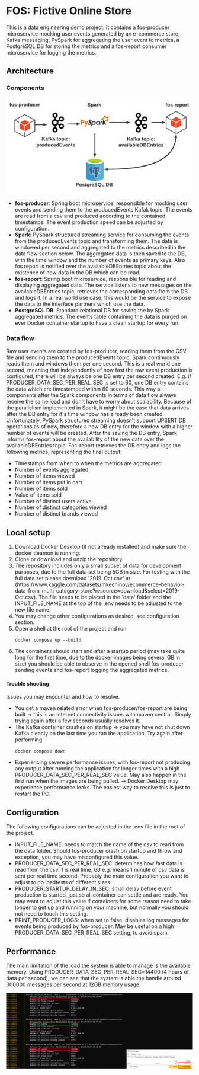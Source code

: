 <h1>FOS: Fictive Online Store</h1>



This is a data engineering demo project. 
It contains a fos-producer microservice mocking user events generated by an e-commerce store, 
Kafka messaging, PySpark for aggregating the user event to metrics, 
a PostgreSQL DB for storing the metrics and a fos-report consumer microservice for logging the metrics.

<h2>Architecture</h2>
<h3>Components</h3>

![Architecture image](architecture.png)

<ul>
<li>
<strong>fos-producer</strong>: Spring boot microservice, responsible for mocking user events and sending them to the producedEvents Kafak topic. 
The events are read from a csv and produced according to the contained timestamps. The event production speed can be adjusted by configuration.
</li>
<li>
<strong>Spark</strong>: PySpark structured streaming service for consuming the events from the producedEvents topic and transforming them. 
The data is windowed per second and aggregated to the metrics described in the data flow section below. The aggregated data is then saved to the DB, with the time window and the number of events as primary keys.
Also fos report is notified over the availableDBEntries topic about the existence of new data in the DB which can be read.
</li>
<li>
<strong>fos-report</strong>: Spring boot microservice, responsible for reading and displaying aggregated data.
The service listens to new messages on the availableDBEntries topic, retrieves the corresponding data from the DB and logs it.
In a real world use case, this would be the service to expose the data to the interface partners which use the data.
</li>
<li>
<strong>PostgreSQL DB</strong>: Standard relational DB for saving the by Spark aggregated metrics. 
The events table containing the data is purged on ever Docker container startup to have a clean startup for every run.
</li>
</ul>
<h3>Data flow</h3>
<p>
Raw user events are created by fos-producer, reading them from the CSV file and sending them to the producedEvents topic.
Spark continuously reads them and windows them per one second. This is a real world one second, meaning that independently of how fast the raw event production is configured, there will be always be one DB entry per second created.
E.g. if PRODUCER_DATA_SEC_PER_REAL_SEC is set to 60, one DB entry contains the data which are timestamped within 60 seconds.
This way all components after the Spark components in terms of data flow always receive the same load and don't have to worry about scalability.
Because of the parallelism implemented in Spark, it might be the case that data arrives after the DB entry for it's time window has already been created.
Unfortunately, PySpark structured streaming doesn't support UPSERT DB operations as of now, therefore a new DB entry for the window with a higher number of events will be created.
After the saving the DB entry, Spark informs fos-report about the availability of the new data over the availableDBEntries topic. 
Fos-report retrieves the DB entry and logs the following metrics, representing the final output:
</p>
<ul>
<li>Timestamps from when to when the metrics are aggregated</li>
<li>Number of events aggregated</li>
<li>Number of items viewed</li>
<li>Number of items put in cart</li>
<li>Number of items sold</li>
<li>Value of items sold</li>
<li>Number of distinct users active</li>
<li>Number of distinct categories viewed</li>
<li>Number of distinct brands viewed</li>
</ul>

<h2>Local setup</h2>
<ol>
<li>Download Docker Desktop (if not already installed) and make sure the docker deamon is running.</li>
<li>Clone or download and unzip the repository.</li>
<li>The repository includes only a small subset of data for development purposes, due to the full data set being 5GB in size. 
For testing with the full data set please download '2019-Oct.csv' at (https://www.kaggle.com/datasets/mkechinov/ecommerce-behavior-data-from-multi-category-store?resource=download&select=2019-Oct.csv).
The file needs to be placed in the 'data' folder and the INPUT_FILE_NAME at the top of the .env needs to be adjusted to the new file name.
</li>
<li>You may change other configurations as desired, see configuration section.</li>
<li>Open a shell at the root of the project and run

```
docker compose up --build
```

</li>
<li>The containers should start and after a startup period (may take quite long for the first time, due to the docker images being several GB in size) 
you should be able to observe in the opened shell fos-producer sending events and fos-report logging the aggregated metrics.</li>
</ol>

<h4>Trouble shooting</h4>
Issues you may encounter and how to resolve.
<ul>
<li>
You get a maven related error when fos-producer/fos-report are being built -> 
this is an internet connectivity issues with maven central. 
Simply trying again after a few seconds usually resolves it.
</li>
<li>
The Kafka container crashes on startup -> you may have not shut down Kafka cleanly on the last time you ran the application.
Try again after performing

```
docker compose down
```

</li>
<li>
Experiencing severe performance issues, with fos-report not producing any output after running the application for longer times with a high PRODUCER_DATA_SEC_PER_REAL_SEC value.
May also happen in the first run when the images are being pulled. ->
Docker Desktop may experience performance leaks. The easiest way to resolve this is just to restart the PC.
</li>
</ul>


<h2>Configuration</h2>
The following configurations can be adjusted in the .env file in the root of the project.
<ul>
<li>
INPUT_FILE_NAME: needs to match the name of the csv to read from the data folder.
Should fos-producer crash on startup and throw and exception, you may have misconfigured this value.
</li>
<li>
PRODUCER_DATA_SEC_PER_REAL_SEC: determines how fast data is read from the csv. 
1 is real time, 60 e.g. means 1 minute of csv data is sent per real time second. 
Probably the main configuration you want to adjust to do loadtests of different sizes.
</li>
<li>
PRODUCER_STARTUP_DELAY_IN_SEC: small delay before event production is started, just so all container can settle and are ready.
You may want to adjust this value if containers for some reason need to take longer to get up and running on your machine, but normally you should not need to touch this setting.
</li>
<li>
PRINT_PRODUCER_LOGS: when set to false, disables log messages for events being produced by fos-producer.
May be useful on a high PRODUCER_DATA_SEC_PER_REAL_SEC setting, to avoid spam.
</li>
</ul>



<h2>Performance</h2>
The main limitation of the load the system is able to manage is the available memory.
Using PRODUCER_DATA_SEC_PER_REAL_SEC=14400 (4 hours of data per second), 
we can see that the system is able the handle around 300000 messages per second at 12GB memory usage.

![Performance image](loadtest.png)